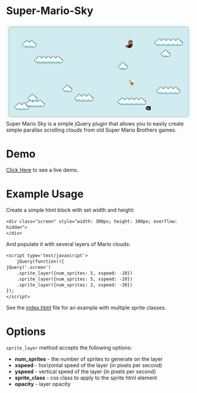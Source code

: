 Super-Mario-Sky
===============
![Super Mario Sky](http://github.com/ArtBIT/super-mario-sky/raw/master/images/super_mario_sky.png) 
Super Mario Sky is a simple jQuery plugin that allows you to easily create simple parallax scrolling clouds from old Super Mario Brothers games. 

# Demo
[Click Here](http://lab.djordjeungar.com/experiment/clouds) to see a live demo.

# Example Usage
Create a simple html block with set width and height:

    <div class="screen" style="width: 300px; height: 300px; overflow: hidden">
    </div>

And populate it with several layers of Mario clouds:

    <script type='text/javascript'>
        jQuery(function(){
    jQuery('.screen')
	    .sprite_layer({num_sprites: 5, xspeed: -10})
	    .sprite_layer({num_sprites: 5, xspeed: -20})
	    .sprite_layer({num_sprites: 2, xspeed: -30})
	});
    </script>

See the [index.html](http://github.com/ArtBIT/super-mario-sky/blob/master/index.html) file for an example with multiple sprite classes.

# Options
```sprite_layer``` method accepts the following options:
* **num_sprites** - the number of sprites to generate on the layer
* **xspeed** - horizontal speed of the layer (in pixels per second)
* **yspeed** - vertical speed of the layer (in pixels per second)
* **sprite_class** - css class to apply to the sprite html element
* **opacity** - layer opacity